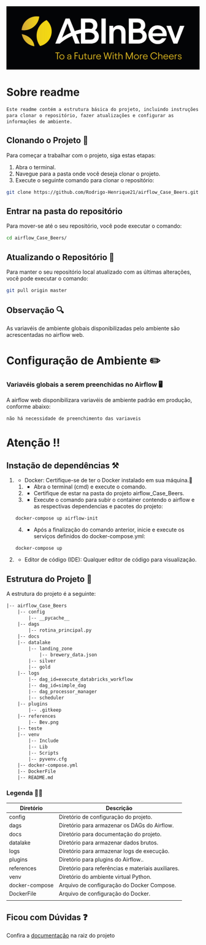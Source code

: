 <img src="./references/img/Bev.png" alt="header" style="width: 850px;"/>

# Sobre readme

<div style="font-size: 14px;">

    Este readme contém a estrutura básica do projeto, incluindo instruções para clonar o repositório, fazer atualizações e configurar as informações de ambiente.

</div>

## Clonando o Projeto 📝

Para começar a trabalhar com o projeto, siga estas etapas:

1. Abra o terminal.
2. Navegue para a pasta onde você deseja clonar o projeto.
3. Execute o seguinte comando para clonar o repositório:

```bash
git clone https://github.com/Rodrigo-Henrique21/airflow_Case_Beers.git
```

## Entrar na pasta do repositório

Para mover-se até o seu repositório, você pode executar o comando:

```bash
cd airflow_Case_Beers/
```

## Atualizando o Repositório 📂

Para manter o seu repositório local atualizado com as últimas alterações, você pode executar o comando:


```bash
git pull origin master
```

## Observação 🔍

As variavéis de ambiente globais disponibilizadas pelo ambiente são acrescentadas no airflow web.

# Configuração de Ambiente ✏️ 

### Variavéis globais a serem preenchidas no Airflow  🖥️

A airflow web disponibilizara variavéis de ambiente padrão em produção, conforme abaixo:

```
não há necessidade de preenchimento das variaveis
```

# Atenção ‼️

## Instação de dependências ⚒️

1. - Docker: Certifique-se de ter o Docker instalado em sua máquina.🧱
    1. - Abra o terminal (cmd) e execute o comando.
    2. - Certifique de estar na pasta do projeto airflow_Case_Beers.
    3. - Execute o comando para subir o container contendo o airflow e as respectivas dependencias e pacotes do projeto:
    ```
    docker-compose up airflow-init
    ```
    4. - Após a finalização do comando anterior, inicie e execute os serviços definidos do docker-compose.yml:
    ```
    docker-compose up
    ```

2. - Editor de código (IDE): Qualquer editor de código para visualização.

## Estrutura do Projeto 🧩

A estrutura do projeto é a seguinte:

```
|-- airflow_Case_Beers
    |-- config
        |-- __pycache__
    |-- dags
        |-- rotina_principal.py
    |-- docs
    |-- datalake
        |-- landing_zone
            |-- brewery_data.json
        |-- silver
        |-- gold
    |-- logs
        |-- dag_id=execute_databricks_workflow
        |-- dag_id=simple_dag
        |-- dag_processor_manager
        |-- scheduler
    |-- plugins
        |-- .gitkeep
    |-- references
        |-- Bev.png
    |-- teste
    |-- venv
        |-- Include
        |-- Lib
        |-- Scripts
        |-- pyvenv.cfg
    |-- docker-compose.yml
    |-- DockerFile
    |-- README.md
```  

### Legenda 🧩🧩

| Diretório               | Descrição                                          |
|-------------------------|----------------------------------------------------|
| config                  | Diretório de configuração do projeto.              |
| dags                    | Diretório para armazenar os DAGs do Airflow.       |
| docs                    | Diretório para documentação do projeto.            |
| datalake                | Diretório para armazenar dados brutos.             |
| logs                    | Diretório para armazenar logs de execução.         |
| plugins                 | Diretório para plugins do Airflow..                |
| references              | Diretório para referências e materiais auxiliares. |
| venv                    | Diretório do ambiente virtual Python.              |
| docker-compose          | Arquivo de configuração do Docker Compose.         |
| DockerFile              | Arquivo de configuração do Docker.                 |
|                         |                                                    |


## Ficou com Dúvidas ❓

Confira a [documentação](airflow_Case_Beers/docs/Documentação.pdf) na raiz do projeto


